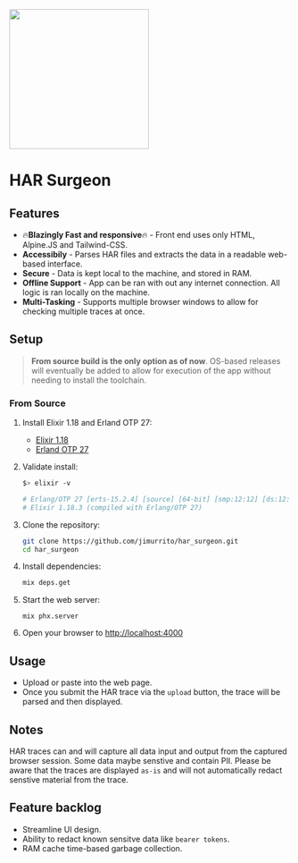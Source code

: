 <img src="https://github.com/jimurrito/har_surgeon/blob/master/priv/static/images/har_surgeon_logo_op.PNG" style="height:250px; width:auto;">

# HAR Surgeon

## Features

- 🔥**Blazingly Fast and responsive**🔥 - Front end uses only HTML, Alpine.JS and Tailwind-CSS.
- **Accessibily** - Parses HAR files and extracts the data in a readable web-based interface.
- **Secure** - Data is kept local to the machine, and stored in RAM.
- **Offline Support** - App can be ran with out any internet connection. All logic is ran locally on the machine.
- **Multi-Tasking** - Supports multiple browser windows to allow for checking multiple traces at once.

## Setup

> **From source build is the only option as of now**. OS-based releases will eventually be added to allow for execution of the app without needing to install the toolchain.

### From Source

1. Install Elixir 1.18 and Erland OTP 27:

    - [Elixir 1.18](https://elixir-lang.org/install.html)
    - [Erland OTP 27](https://www.erlang.org/downloads/27)

2. Validate install:
    ```bash
    $> elixir -v

    # Erlang/OTP 27 [erts-15.2.4] [source] [64-bit] [smp:12:12] [ds:12:12:10] [async-threads:1] [jit:ns]
    # Elixir 1.18.3 (compiled with Erlang/OTP 27)
    ```

3. Clone the repository:
    ```bash
    git clone https://github.com/jimurrito/har_surgeon.git
    cd har_surgeon
    ```

4. Install dependencies:
    ``` bash
    mix deps.get
    ```

5. Start the web server:
   ```
   mix phx.server
   ```

6. Open your browser to [http://localhost:4000](http://localhost:4000)

## Usage

- Upload or paste into the web page.
- Once you submit the HAR trace via the `upload` button, the trace will be parsed and then displayed.


## Notes
HAR traces can and will capture all data input and output from the captured browser session. Some data maybe senstive and contain PII. Please be aware that the traces are displayed `as-is` and will not automatically redact senstive material from the trace.


## Feature backlog
- Streamline UI design.
- Ability to redact known sensitve data like `bearer tokens`.
- RAM cache time-based garbage collection.
